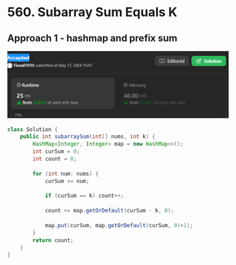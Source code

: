 # 560. Subarray Sum Equals K

## Approach 1 - hashmap and prefix sum
![alt text](image-18.png)
```java
class Solution {
    public int subarraySum(int[] nums, int k) {
        HashMap<Integer, Integer> map = new HashMap<>();
        int curSum = 0;
        int count = 0;

        for (int num: nums) {
            curSum += num;

            if (curSum == k) count++;
            
            count += map.getOrDefault(curSum - k, 0);

            map.put(curSum, map.getOrDefault(curSum, 0)+1);
        }
        return count;
    }
}
```
